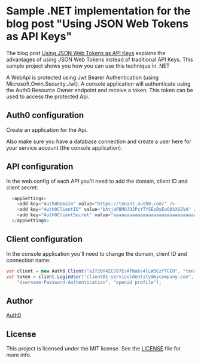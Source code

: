 # Sample .NET implementation for the blog post "Using JSON Web Tokens as API Keys"

The blog post [Using JSON Web Tokens as API Keys](https://auth0.com/blog/2014/12/02/using-json-web-tokens-as-api-keys/) explains the advantages of using JSON Web Tokens instead of traditional API Keys. This sample project shows you how you can use this technique in .NET

A WebApi is protected using Jwt Bearer Authentication (using Microsoft.Owin.Security.Jwt). A console application will authenticate using the Auth0 Resource Owner endpoint and receive a token. This token can be used to access the protected Api.

## Auth0 configuration

Create an application for the Api.

Also make sure you have a database connection and create a user here for your service account (the console application).

## API configuration

In the web.config of each API you'll need to add the domain, client ID and client secret:

```javascript
  <appSettings>
    <add key="Auth0Domain" value="https://tenant.auth0.com/" />
    <add key="Auth0ClientID" value="bAtjaPBMOJOJPzYTYSEzByEoO0kXGSVA" />
    <add key="Auth0ClientSecret" value="aaaaaaaaaaaaaaaaaaaaaaaaaaaaaaaaaaaaaaaaaaaaaaaaaaaaaaaaa" />
  </appSettings>
```

## Client configuration

In the console application you'll need to change the domain, client ID and connection name:

```csharp
var client = new Auth0.Client("aJ720Y4ZCU97EsAfNabs4lLW3GzfTGE0", "tenant.auth0.com");
var token = client.LoginUser("client01-serviceidentity@mycompany.com", "abc", 
    "Username-Password-Authentication", "openid profile");
```

## Author

[Auth0](auth0.com)

## License

This project is licensed under the MIT license. See the [LICENSE](LICENSE.txt) file for more info.

